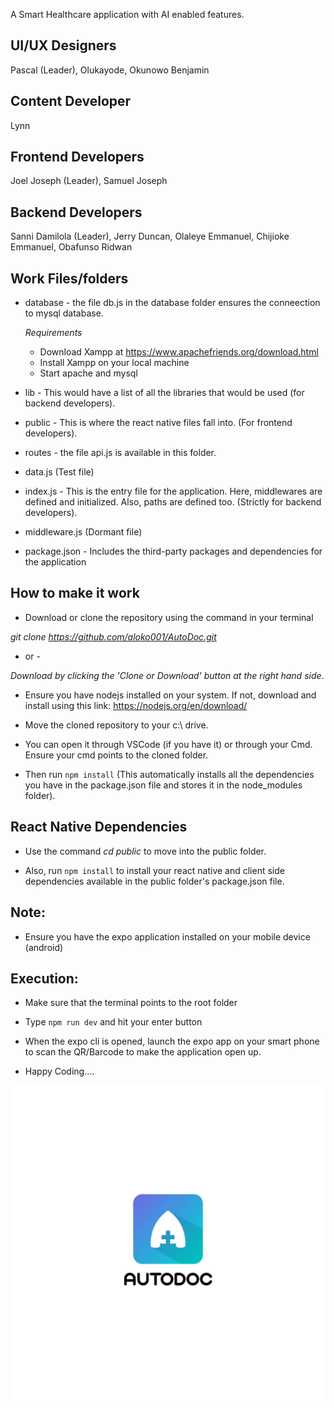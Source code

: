 

A Smart Healthcare application with AI enabled features.

UI/UX Designers
-------------------

Pascal (Leader),
Olukayode,
Okunowo Benjamin

Content Developer
--------------------

Lynn

Frontend Developers
--------------------

Joel Joseph (Leader),
Samuel Joseph

Backend Developers
--------------------

Sanni Damilola (Leader),
Jerry Duncan,
Olaleye Emmanuel,
Chijioke Emmanuel,
Obafunso Ridwan

Work Files/folders 
---------------------
* database - the file db.js in the database folder ensures the conneection to mysql database.

  *Requirements*
    - Download Xampp at https://www.apachefriends.org/download.html
    - Install Xampp on your local machine
    - Start apache and mysql
* lib - This would have a list of all the libraries that would be used (for backend developers).
* public - This is where the react native files fall into. (For frontend developers).
* routes - the file api.js is available in this folder.
* data.js (Test file)
* index.js - This is the entry file for the application. Here, middlewares are defined and initialized. Also, paths are defined too. (Strictly for backend developers).
* middleware.js (Dormant file)
* package.json - Includes the third-party packages and dependencies for the application

How to make it work
-----------------------
* Download or clone the repository using the command in your terminal

 *git clone https://github.com/aloko001/AutoDoc.git*
 
  - or -
  
 *Download by clicking the 'Clone or Download' button at the right hand side*.
 
* Ensure you have nodejs installed on your system. If not, download and install using this link: https://nodejs.org/en/download/

* Move the cloned repository to your c:\ drive.

* You can open it through VSCode (if you have it) or through your Cmd. Ensure your cmd points to the cloned folder.

* Then run `npm install` (This automatically installs all the dependencies you have in the package.json file and stores it in the node_modules folder).

React Native Dependencies
------------------------------------

* Use the command *cd public* to move into the public folder.

* Also, run `npm install` to install your react native and client side dependencies available in the public folder's package.json file.


Note:
------------------------------------
* Ensure you have the expo application installed on your mobile device (android)

Execution:
-------------------------------------
* Make sure that the terminal points to the root folder

* Type `npm run dev` and hit your enter button

* When the expo cli is opened, launch the expo app on your smart phone to scan the QR/Barcode to make the application open up.

* Happy Coding....






![AutoDoc](https://github.com/aloko001/AutoDoc/blob/master/Docs/WhatsApp%20Image%202020-02-01%20at%203.10.08%20PM.jpeg)
